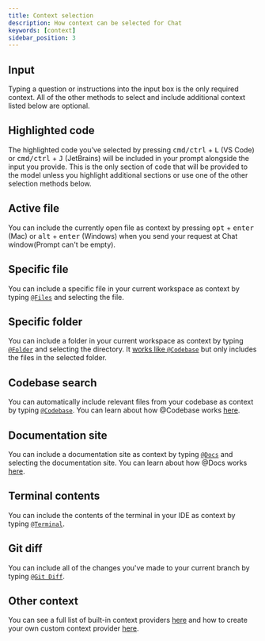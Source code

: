 ```yaml
---
title: Context selection
description: How context can be selected for Chat
keywords: [context]
sidebar_position: 3
---
```


## Input

Typing a question or instructions into the input box is the only required context. All of the other methods to select and include additional context listed below are optional.

## Highlighted code

The highlighted code you’ve selected by pressing <kbd>cmd/ctrl</kbd> + <kbd>L</kbd> (VS Code) or <kbd>cmd/ctrl</kbd> + <kbd>J</kbd> (JetBrains) will be included in your prompt alongside the input you provide. This is the only section of code that will be provided to the model unless you highlight additional sections or use one of the other selection methods below.

## Active file

You can include the currently open file as context by pressing <kbd>opt</kbd> + <kbd>enter</kbd> (Mac) or <kbd>alt</kbd> + <kbd>enter</kbd> (Windows) when you send your request at Chat window(Prompt can't be empty).

## Specific file

You can include a specific file in your current workspace as context by typing [`@Files`](../advanced/context-integration/custom-providers#file) and selecting the file.

## Specific folder

You can include a folder in your current workspace as context by typing [`@Folder`](../advanced/context-integration/custom-providers#folder) and selecting the directory. It [works like `@Codebase`](../advanced/deep-dives/codebase.mdx) but only includes the files in the selected folder.

## Codebase search

You can automatically include relevant files from your codebase as context by typing [`@Codebase`](../advanced/context-integration/custom-providers#codebase). You can learn about how @Codebase works [here](../advanced/deep-dives/codebase.mdx).

## Documentation site

You can include a documentation site as context by typing [`@Docs`](../advanced/context-integration/custom-providers#docs) and selecting the documentation site. You can learn about how @Docs works [here](../advanced/deep-dives/docs.mdx).

## Terminal contents

You can include the contents of the terminal in your IDE as context by typing [`@Terminal`](../advanced/context-integration/custom-providers#terminal).

## Git diff

You can include all of the changes you've made to your current branch by typing [`@Git Diff`](../advanced/context-integration/custom-providers#git-diff).

## Other context

You can see a full list of built-in context providers [here](../advanced/context-integration/custom-providers) and how to create your own custom context provider [here](../advanced/tutorials/build-your-own-context-provider.mdx).
